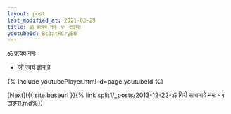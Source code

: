 ```yaml
---
layout: post
last_modified_at: 2021-03-29
title: ॐ प्रत्यय नमः ११ टाइम्स
youtubeId: Bc3atRCryBU
---
```

 
 
 ॐ प्रत्यय नमः  
 
 -  जो स्वयं ज्ञान है 
 
  
 
  
 
 
 
 
 
 


{% include youtubePlayer.html id=page.youtubeId %}
 
[Next]({{ site.baseurl }}{% link  split1/_posts/2013-12-22-ॐ गिरी साधनाये नमः ११ टाइम्स.md%})
 
